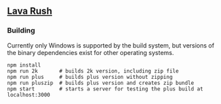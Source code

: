 ## [Lava Rush](https://jaburns.itch.io/lava-rush)

### Building
Currently only Windows is supported by the build system, but versions of the binary dependencies exist for other operating systems.
```
npm install
npm run 2k       # builds 2k version, including zip file
npm run plus     # builds plus version without zipping
npm run pluszip  # builds plus version and creates zip bundle
npm start        # starts a server for testing the plus build at localhost:3000
```

